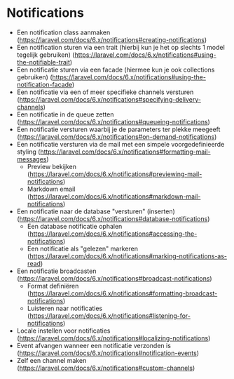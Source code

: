 # Notifications
- Een notification class aanmaken (https://laravel.com/docs/6.x/notifications#creating-notifications)
- Een notification sturen via een trait (hierbij kun je het op slechts 1 model tegelijk gebruiken) (https://laravel.com/docs/6.x/notifications#using-the-notifiable-trait)
- Een notificatie sturen via een facade (hiermee kun je ook collections gebruiken) (https://laravel.com/docs/6.x/notifications#using-the-notification-facade)
- Een notificatie via een of meer specifieke channels versturen (https://laravel.com/docs/6.x/notifications#specifying-delivery-channels)
- Een notificatie in de queue zetten (https://laravel.com/docs/6.x/notifications#queueing-notifications)
- Een notificatie versturen waarbij je de parameters ter plekke meegeeft (https://laravel.com/docs/6.x/notifications#on-demand-notifications)
- Een notificatie versturen via de mail met een simpele voorgedefinieerde styling (https://laravel.com/docs/6.x/notifications#formatting-mail-messages)
    - Preview bekijken (https://laravel.com/docs/6.x/notifications#previewing-mail-notifications)
    - Markdown email (https://laravel.com/docs/6.x/notifications#markdown-mail-notifications)
- Een notificatie naar de database "versturen" (inserten) (https://laravel.com/docs/6.x/notifications#database-notifications)
    - Een database notificatie ophalen (https://laravel.com/docs/6.x/notifications#accessing-the-notifications)
    - Een notificatie als "gelezen" markeren (https://laravel.com/docs/6.x/notifications#marking-notifications-as-read)
- Een notificatie broadcasten (https://laravel.com/docs/6.x/notifications#broadcast-notifications)
    - Format definiëren (https://laravel.com/docs/6.x/notifications#formatting-broadcast-notifications)
    - Luisteren naar notificaties (https://laravel.com/docs/6.x/notifications#listening-for-notifications)
- Locale instellen voor notificaties (https://laravel.com/docs/6.x/notifications#localizing-notifications)
- Event afvangen wanneer een notificatie verzonden is (https://laravel.com/docs/6.x/notifications#notification-events)
- Zelf een channel maken (https://laravel.com/docs/6.x/notifications#custom-channels)
